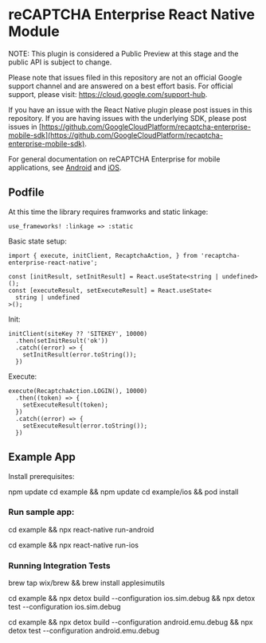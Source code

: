 # reCAPTCHA Enterprise React Native Module

NOTE: This plugin is considered a Public Preview at this stage and the public
API is subject to change.

Please note that issues filed in this repository are not an official Google
support channel and are answered on a best effort basis. For official support,
please visit: https://cloud.google.com/support-hub.

If you have an issue with the React Native plugin please post issues in this
repository. If you are having issues with the underlying SDK, please post issues
in
[https://github.com/GoogleCloudPlatform/recaptcha-enterprise-mobile-sdk](https://github.com/GoogleCloudPlatform/recaptcha-enterprise-mobile-sdk).

For general documentation on reCAPTCHA Enterprise for mobile applications, see
[Android](https://cloud.google.com/recaptcha-enterprise/docs/instrument-android-apps)
and
[iOS](https://cloud.google.com/recaptcha-enterprise/docs/instrument-ios-apps).

## Podfile

At this time the library requires framworks and static linkage:

`use_frameworks! :linkage => :static`

Basic state setup:

```
import { execute, initClient, RecaptchaAction, } from 'recaptcha-enterprise-react-native';

const [initResult, setInitResult] = React.useState<string | undefined>();
const [executeResult, setExecuteResult] = React.useState<
  string | undefined
>();
```

Init:

```
initClient(siteKey ?? 'SITEKEY', 10000)
  .then(setInitResult('ok'))
  .catch((error) => {
    setInitResult(error.toString());
  })
```

Execute:

```
execute(RecaptchaAction.LOGIN(), 10000)
  .then((token) => {
    setExecuteResult(token);
  })
  .catch((error) => {
    setExecuteResult(error.toString());
  })
```

## Example App

Install prerequisites:

npm update cd example && npm update cd example/ios && pod install

### Run sample app:

cd example && npx react-native run-android

cd example && npx react-native run-ios

### Running Integration Tests

brew tap wix/brew && brew install applesimutils

cd example && npx detox build --configuration ios.sim.debug && npx detox test
--configuration ios.sim.debug

cd example && npx detox build --configuration android.emu.debug && npx detox
test --configuration android.emu.debug
